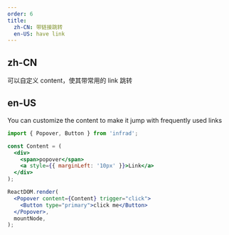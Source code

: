 ```yaml
---
order: 6
title:
  zh-CN: 带链接跳转
  en-US: have link
---
```


## zh-CN

可以自定义 content，使其带常用的 link 跳转

## en-US

You can customize the content to make it jump with frequently used links

```jsx
import { Popover, Button } from 'infrad';

const Content = (
  <div>
    <span>popover</span>
    <a style={{ marginLeft: '10px' }}>Link</a>
  </div>
);

ReactDOM.render(
  <Popover content={Content} trigger="click">
    <Button type="primary">click me</Button>
  </Popover>,
  mountNode,
);
```
